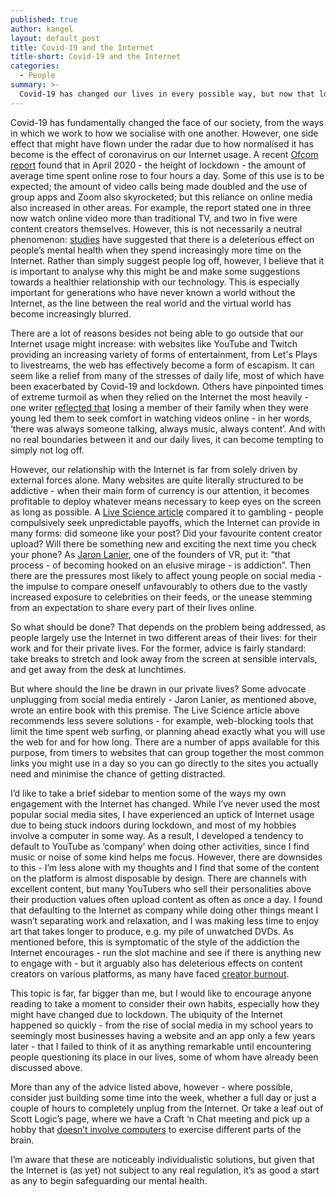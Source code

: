 ```yaml
---
published: true
author: kangel
layout: default_post
title: Covid-19 and the Internet
title-short: Covid-19 and the Internet
categories:
  - People
summary: >-
  Covid-19 has changed our lives in every possible way, but now that lockdowns are beginning to lift, it's important to take a moment to consider some changes that might have flown under the radar.
---
```


Covid-19 has fundamentally changed the face of our society, from the ways in which we work to how we socialise with one another. However, one side effect that might have flown under the radar due to how normalised it has become is the effect of coronavirus on our Internet usage. A recent [Ofcom report](https://www.ofcom.org.uk/about-ofcom/latest/media/media-releases/2020/uk-internet-use-surges) found that in April 2020 - the height of lockdown - the amount of average time spent online rose to four hours a day. Some of this use is to be expected; the amount of video calls being made doubled and the use of group apps and Zoom also skyrocketed; but this reliance on online media also increased in other areas. For example, the report stated one in three now watch online video more than traditional TV, and two in five were content creators themselves. However, this is not necessarily a neutral phenomenon: [studies](https://www.ncbi.nlm.nih.gov/pmc/articles/PMC7530416/) have suggested that there is a deleterious effect on people’s mental health when they spend increasingly more time on the Internet. Rather than simply suggest people log off, however, I believe that it is important to analyse why this might be and make some suggestions towards a healthier relationship with our technology. This is especially important for generations who have never known a world without the Internet, as the line between the real world and the virtual world has become increasingly blurred. 

There are a lot of reasons besides not being able to go outside that our Internet usage might increase: with websites like YouTube and Twitch providing an increasing variety of forms of entertainment, from Let's Plays to livestreams, the web has effectively become a form of escapism. It can seem like a relief from many of the stresses of daily life, most of which have been exacerbated by Covid-19 and lockdown. Others have pinpointed times of extreme turmoil as when they relied on the Internet the most heavily - one writer [reflected that](https://molden.medium.com/bo-burnhams-film-inside-made-me-face-my-internet-addiction-4035115e854f) losing a member of their family when they were young led them to seek comfort in watching videos online - in her words, ‘there was always someone talking, always music, always content’. And with no real boundaries between it and our daily lives, it can become tempting to simply not log off. 

However, our relationship with the Internet is far from solely driven by external forces alone. Many websites are quite literally structured to be addictive - when their main form of currency is our attention, it becomes profitable to deploy whatever means necessary to keep eyes on the screen as long as possible. A [Live Science article](https://www.livescience.com/34649-why-internet-is-addictive.html) compared it to gambling - people compulsively seek unpredictable payoffs, which the Internet can provide in many forms: did someone like your post? Did your favourite content creator upload? Will there be something new and exciting the next time you check your phone? As [Jaron Lanier](https://www.theguardian.com/books/2018/may/30/ten-arguments-deleting-your-social-media-accounts-right-now-jaron-lanier), one of the founders of VR, put it: “that process - of becoming hooked on an elusive mirage - is addiction”. Then there are the pressures most likely to affect young people on social media - the impulse to compare oneself unfavourably to others due to the vastly increased exposure to celebrities on their feeds, or the unease stemming from an expectation to share every part of their lives online.

So what should be done? That depends on the problem being addressed, as people largely use the Internet in two different areas of their lives: for their work and for their private lives. For the former, advice is fairly standard: take breaks to stretch and look away from the screen at sensible intervals, and get away from the desk at lunchtimes. 

But where should the line be drawn in our private lives? Some advocate unplugging from social media entirely - Jaron Lanier, as mentioned above, wrote an entire book with this premise. The Live Science article above recommends less severe solutions - for example, web-blocking tools that limit the time spent web surfing, or planning ahead exactly what you will use the web for and for how long. There are a number of apps available for this purpose, from timers to websites that can group together the most common links you might use in a day so you can go directly to the sites you actually need and minimise the chance of getting distracted. 

I’d like to take a brief sidebar to mention some of the ways my own engagement with the Internet has changed. While I’ve never used the most popular social media sites, I have experienced an uptick of Internet usage due to being stuck indoors during lockdown, and most of my hobbies involve a computer in some way. As a result, I developed a tendency to default to YouTube as ‘company’ when doing other activities, since I find music or noise of some kind helps me focus. However, there are downsides to this - I’m less alone with my thoughts and I find that some of the content on the platform is almost disposable by design. There are channels with excellent content, but many YouTubers who sell their personalities above their production values often upload content as often as once a day. I found that defaulting to the Internet as company while doing other things meant I wasn’t separating work and relaxation, and I was making less time to enjoy art that takes longer to produce, e.g. my pile of unwatched DVDs. As mentioned before, this is symptomatic of the style of the addiction the Internet encourages - run the slot machine and see if there is anything new to engage with - but it arguably also has deleterious effects on content creators on various platforms, as many have faced [creator burnout](https://www.polygon.com/2018/6/1/17413542/burnout-mental-health-awareness-youtube-elle-mills-el-rubius-bobby-burns-pewdiepie). 

This topic is far, far bigger than me, but I would like to encourage anyone reading to take a moment to consider their own habits, especially how they might have changed due to lockdown. The ubiquity of the Internet happened so quickly - from the rise of social media in my school years to seemingly most businesses having a website and an app only a few years later - that I failed to think of it as anything remarkable until encountering people questioning its place in our lives, some of whom have already been discussed above. 

More than any of the advice listed above, however - where possible, consider just building some time into the week, whether a full day or just a couple of hours to completely unplug from the Internet. Or take a leaf out of Scott Logic’s page, where we have a Craft ‘n Chat meeting and pick up a hobby that [doesn’t involve computers](https://stupidhobby.com/indoor-hobbies-that-dont-involve-screens/) to exercise different parts of the brain. 

I’m aware that these are noticeably individualistic solutions, but given that the Internet is (as yet) not subject to any real regulation, it’s as good a start as any to begin safeguarding our mental health. 


